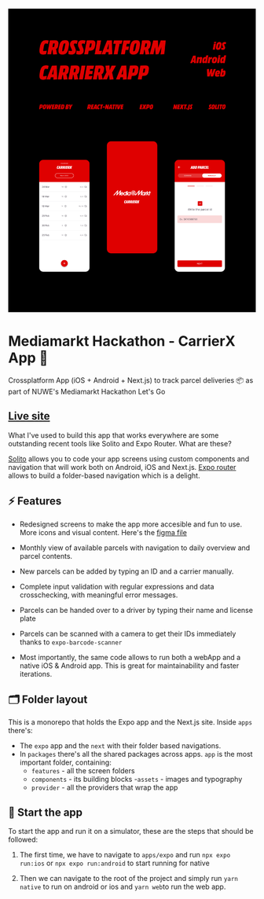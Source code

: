 ![Crossplatfrom App](/packages/app/assets/images/screenshot2.png)

# Mediamarkt Hackathon - CarrierX App 🚚

Crossplatform App (iOS + Android + Next.js) to track parcel deliveries 📦
as part of NUWE's Mediamarkt Hackathon Let's Go

## [Live site](https://mediamarkt-hackathon.vercel.app/)

What I've used to build this app that works everywhere are some outstanding recent tools like Solito and Expo Router. What are these?

[Solito](https://solito.dev/) allows you to code your app screens using custom components and navigation that will work both on Android, iOS and Next.js. [Expo router](https://expo.github.io/router/docs/) allows to build a folder-based navigation which is a delight.

## ⚡️ Features

- Redesigned screens to make the app more accesible and fun to use. More icons and visual content. Here's the [figma file](<https://www.figma.com/file/sYGGCKogACWSEjsxyVibfQ/CarrierX-(Copy)?node-id=0%3A1&t=jzqBwjVJRb48PArO-1>)

- Monthly view of available parcels with navigation to daily overview and parcel contents.

- New parcels can be added by typing an ID and a carrier manually.

- Complete input validation with regular expressions and data crosschecking, with meaningful error messages.

- Parcels can be handed over to a driver by typing their name and license plate

- Parcels can be scanned with a camera to get their IDs immediately thanks to `expo-barcode-scanner`

- Most importantly, the same code allows to run both a webApp and a native iOS & Android app. This is great for maintainability and faster iterations.

## 🗂 Folder layout

This is a monorepo that holds the Expo app and the Next.js site.
Inside `apps` there's:

- The `expo` app and the `next` with their folder based navigations.
- In `packages` there's all the shared packages across apps. `app` is the most important folder, containing:
  - `features` - all the screen folders
  - `components` - its building blocks -`assets` - images and typography
  - `provider` - all the providers that wrap the app

## 🏁 Start the app

To start the app and run it on a simulator, these are the steps that should be followed:

1. The first time, we have to navigate to `apps/expo` and run `npx expo run:ios` or `npx expo run:android` to start running for native

2. Then we can navigate to the root of the project and simply run `yarn native` to run on android or ios and `yarn web`to run the web app.
